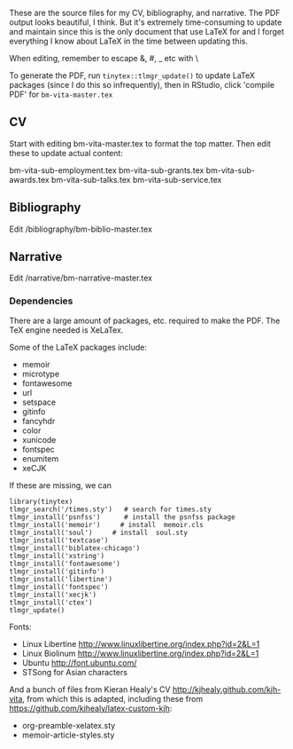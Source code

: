 These are the source files for my CV, bibliography, and narrative. The PDF output looks beautiful, I think. But it's extremely time-consuming to update and maintain since this is the only document that use LaTeX for and I forget everything I know about LaTeX in the time between updating this.

When editing, remember to escape &, #, _ etc with \

To generate the PDF, run `tinytex::tlmgr_update()` to update LaTeX packages (since I do this so infrequently), then in RStudio, click 'compile PDF' for `bm-vita-master.tex`

## CV

Start with editing bm-vita-master.tex to format the top matter. Then edit these to update actual content:

bm-vita-sub-employment.tex
bm-vita-sub-grants.tex
bm-vita-sub-awards.tex
bm-vita-sub-talks.tex
bm-vita-sub-service.tex

## Bibliography

Edit /bibliography/bm-biblio-master.tex

## Narrative

Edit /narrative/bm-narrative-master.tex

### Dependencies

There are a large amount of packages, etc. required to make the PDF. The TeX engine needed is XeLaTex. 

Some of the LaTeX packages include:

- memoir    
- microtype    
- fontawesome    
- url    
- setspace    
- gitinfo  
- fancyhdr   
- color    
- xunicode
- fontspec
- enumitem   
- xeCJK     

If these are missing, we can

```
library(tinytex)
tlmgr_search('/times.sty')   # search for times.sty
tlmgr_install('psnfss')      # install the psnfss package
tlmgr_install('memoir')     # install  memoir.cls
tlmgr_install('soul')     # install  soul.sty
tlmgr_install('textcase') 
tlmgr_install('biblatex-chicago') 
tlmgr_install('xstring') 
tlmgr_install('fontawesome') 
tlmgr_install('gitinfo') 
tlmgr_install('libertine')
tlmgr_install('fontspec')
tlmgr_install('xecjk')
tlmgr_install('ctex')
tlmgr_update() 
```

Fonts:

- Linux Libertine  http://www.linuxlibertine.org/index.php?id=2&L=1  
- Linux Biolinum  http://www.linuxlibertine.org/index.php?id=2&L=1
- Ubuntu http://font.ubuntu.com/ 
- STSong for Asian characters 

And a bunch of files from Kieran Healy's CV  http://kjhealy.github.com/kjh-vita, from which this is adapted, including these from https://github.com/kjhealy/latex-custom-kjh: 

- org-preamble-xelatex.sty    
- memoir-article-styles.sty   
